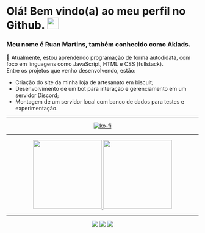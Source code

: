 
# Olá! Bem vindo(a) ao meu perfil no Github. <img loading="lazy" src="https://cdn.discordapp.com/emojis/1359138838907457756.gif?size=32&quality=lossless" width="30" height="30"/>
### Meu nome é Ruan Martins, também conhecido como Aklads.
🌱 Atualmente, estou aprendendo programação de forma autodidata, com foco em linguagens como JavaScript, HTML e CSS (fullstack). 
<br>Entre os projetos que venho desenvolvendo, estão:
- Criação do site da minha loja de artesanato em biscuit;
- Desenvolvimento de um bot para interação e gerenciamento em um servidor Discord;
- Montagem de um servidor local com banco de dados para testes e experimentação.
---
<div align="center"> 
  
  [![ko-fi](https://www.ko-fi.com/img/githubbutton_sm.svg)](https://ko-fi.com/Aklads)
   
</div>


---
<div align="center">
<a href="https://github.com/Aklads">
<img loading="lazy" height="180em" src="https://github-readme-stats.vercel.app/api/top-langs/?username=Aklads&layout=compact&langs_count=7&theme=dracula"/>
<img loading="lazy" height="180em" src="https://github-readme-stats.vercel.app/api?username=Aklads&show_icons=true&theme=dracula&include_all_commits=true&count_private=true"/>
</div>

---

<div align="center">
<a href="https://instagram.com/theruanbiscuit" target="_blank"><img loading="lazy" src="https://img.shields.io/badge/-Instagram-%23E4405F?style=for-the-badge&logo=instagram&logoColor=white" target="_blank"></a>
<a href="mailto:theruanbiscuit@gmail.com"><img loading="lazy" src="https://img.shields.io/badge/Gmail-D14836?style=for-the-badge&logo=gmail&logoColor=white" target="_blank"></a>
<a href="https://www.linkedin.com/in/rubens-ruanderson-martins-malheiros-6961b1212" target="_blank"><img loading="lazy" src="https://img.shields.io/badge/-LinkedIn-%230077B5?style=for-the-badge&logo=linkedin&logoColor=white" target="_blank"></a>   
</div>
